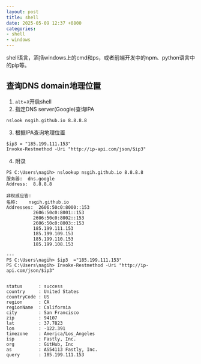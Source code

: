 ```yaml
---
layout: post
title: shell
date: 2025-05-09 12:37 +0800
categories:
- shell
- windows
---
```

shell语言，涵括windows上的cmd和ps，或者前端开发中的npm、python语言中的pip等。

## 查询DNS domain地理位置
1. `alt`+`X`开启shell
2. 指定DNS server(Google)查询IPA
```shell
nslook nsgih.github.io 8.8.8.8
```
3. 根据IPA查询地理位置
```shell
$ip3 = "185.199.111.153"
Invoke-Restmethod -Uri "http://ip-api.com/json/$ip3"
```
4. 附录

```
PS C:\Users\nagih> nslookup nsgih.github.io 8.8.8.8
服务器:  dns.google
Address:  8.8.8.8

非权威应答:
名称:    nsgih.github.io
Addresses:  2606:50c0:8000::153
          2606:50c0:8001::153
          2606:50c0:8002::153
          2606:50c0:8003::153
          185.199.111.153
          185.199.109.153
          185.199.110.153
          185.199.108.153

---
PS C:\Users\nagih> $ip3  ="185.199.111.153"
PS C:\Users\nagih> Invoke-Restmethod -Uri "http://ip-api.com/json/$ip3"


status      : success
country     : United States
countryCode : US
region      : CA
regionName  : California
city        : San Francisco
zip         : 94107
lat         : 37.7823
lon         : -122.391
timezone    : America/Los_Angeles
isp         : Fastly, Inc.
org         : GitHub, Inc
as          : AS54113 Fastly, Inc.
query       : 185.199.111.153
```